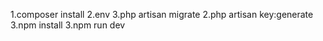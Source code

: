 1.composer install
2.env
3.php artisan migrate
2.php artisan key:generate
3.npm install 
3.npm run dev

